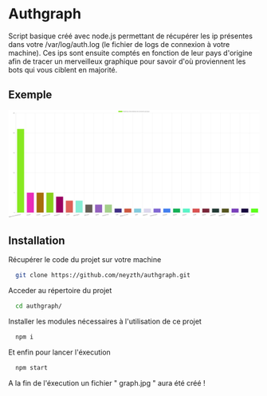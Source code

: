 
# Authgraph
Script basique créé avec node.js permettant de récupérer les ip présentes dans votre /var/log/auth.log (le fichier de logs de connexion à votre machine). Ces ips sont ensuite comptés en fonction de leur pays d'origine afin de tracer un merveilleux graphique pour savoir d'où proviennent les bots qui vous ciblent en majorité.




## Exemple
<img src="https://github.com/neyzth/authgraph/blob/main/exemple.jpg?raw=true" alt="Graphique d'exemple">




## Installation

Récupérer le code du projet sur votre machine
```bash
  git clone https://github.com/neyzth/authgraph.git
```
Acceder au répertoire du projet
```bash
  cd authgraph/
```
Installer les modules nécessaires à l'utilisation de ce projet
```bash
  npm i 
```
Et enfin pour lancer l'éxecution 
```bash
  npm start
```

A la fin de l'éxecution un fichier " graph.jpg " aura été créé !

